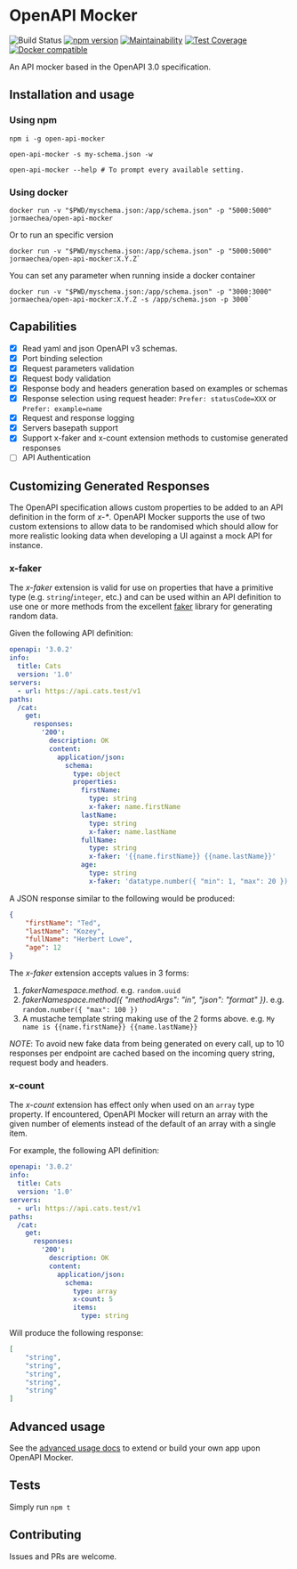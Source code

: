 # OpenAPI Mocker

![Build Status](https://github.com/jormaechea/open-api-mocker/workflows/build/badge.svg)
[![npm version](https://badge.fury.io/js/open-api-mocker.svg)](https://www.npmjs.com/package/open-api-mocker)
[![Maintainability](https://api.codeclimate.com/v1/badges/79f6eca7ea3f8fe554c2/maintainability)](https://codeclimate.com/github/jormaechea/open-api-mocker/maintainability)
[![Test Coverage](https://api.codeclimate.com/v1/badges/79f6eca7ea3f8fe554c2/test_coverage)](https://codeclimate.com/github/jormaechea/open-api-mocker/test_coverage)
[![Docker compatible](https://img.shields.io/badge/docker-compatible-green)](https://hub.docker.com/repository/docker/jormaechea/open-api-mocker)

An API mocker based in the OpenAPI 3.0 specification.

## Installation and usage

### Using npm

```
npm i -g open-api-mocker

open-api-mocker -s my-schema.json -w

open-api-mocker --help # To prompt every available setting.
```

### Using docker

```
docker run -v "$PWD/myschema.json:/app/schema.json" -p "5000:5000" jormaechea/open-api-mocker
```

Or to run an specific version

```
docker run -v "$PWD/myschema.json:/app/schema.json" -p "5000:5000" jormaechea/open-api-mocker:X.Y.Z`
```

You can set any parameter when running inside a docker container

```
docker run -v "$PWD/myschema.json:/app/schema.json" -p "3000:3000" jormaechea/open-api-mocker:X.Y.Z -s /app/schema.json -p 3000`
```

## Capabilities

- [x] Read yaml and json OpenAPI v3 schemas.
- [x] Port binding selection
- [x] Request parameters validation
- [x] Request body validation
- [x] Response body and headers generation based on examples or schemas
- [x] Response selection using request header: `Prefer: statusCode=XXX` or `Prefer: example=name`
- [x] Request and response logging
- [x] Servers basepath support
- [x] Support x-faker and x-count extension methods to customise generated responses
- [ ] API Authentication

## Customizing Generated Responses
The OpenAPI specification allows custom properties to be added to an API definition in the form of _x-*_.
OpenAPI Mocker supports the use of two custom extensions to allow data to be randomised which should allow for more
realistic looking data when developing a UI against a mock API for instance.

### x-faker
The _x-faker_ extension is valid for use on properties that have a primitive type (e.g. `string`/`integer`, etc.)
and can be used within an API definition to use one or more methods from the excellent
[faker](https://www.npmjs.com/package/@faker-js/faker) library for generating random data.

Given the following API definition:
```yaml
openapi: '3.0.2'
info:
  title: Cats
  version: '1.0'
servers:
  - url: https://api.cats.test/v1
paths:
  /cat:
    get:
      responses:
        '200':
          description: OK
          content:
            application/json:
              schema:
                type: object
                properties:
                  firstName:
                    type: string
                    x-faker: name.firstName
                  lastName:
                    type: string
                    x-faker: name.lastName
                  fullName:
                    type: string
                    x-faker: '{{name.firstName}} {{name.lastName}}'
                  age:
                    type: string
                    x-faker: 'datatype.number({ "min": 1, "max": 20 })'

```

A JSON response similar to the following would be produced:
```JSON
{
    "firstName": "Ted",
    "lastName": "Kozey",
    "fullName": "Herbert Lowe",
    "age": 12
}
```

The _x-faker_ extension accepts values in 3 forms:
1. _fakerNamespace.method_. e.g. `random.uuid`
2. _fakerNamespace.method({ "methodArgs": "in", "json": "format" })_. e.g. `random.number({ "max": 100 })`
3. A mustache template string making use of the 2 forms above. e.g. `My name is {{name.firstName}} {{name.lastName}}`

*NOTE*: To avoid new fake data from being generated on every call, up to 10 responses per endpoint are cached
based on the incoming query string, request body and headers.

### x-count
The _x-count_ extension has effect only when used on an `array` type property.
If encountered, OpenAPI Mocker will return an array with the given number of elements instead of the default of an
array with a single item.

For example, the following API definition:
```yaml
openapi: '3.0.2'
info:
  title: Cats
  version: '1.0'
servers:
  - url: https://api.cats.test/v1
paths:
  /cat:
    get:
      responses:
        '200':
          description: OK
          content:
            application/json:
              schema:
                type: array
                x-count: 5
                items:
                  type: string
```

Will produce the following response:
```JSON
[
    "string",
    "string",
    "string",
    "string",
    "string"
]
```

## Advanced usage

See the [advanced usage docs](docs/README.md) to extend or build your own app upon OpenAPI Mocker.

## Tests

Simply run `npm t`

## Contributing

Issues and PRs are welcome.
